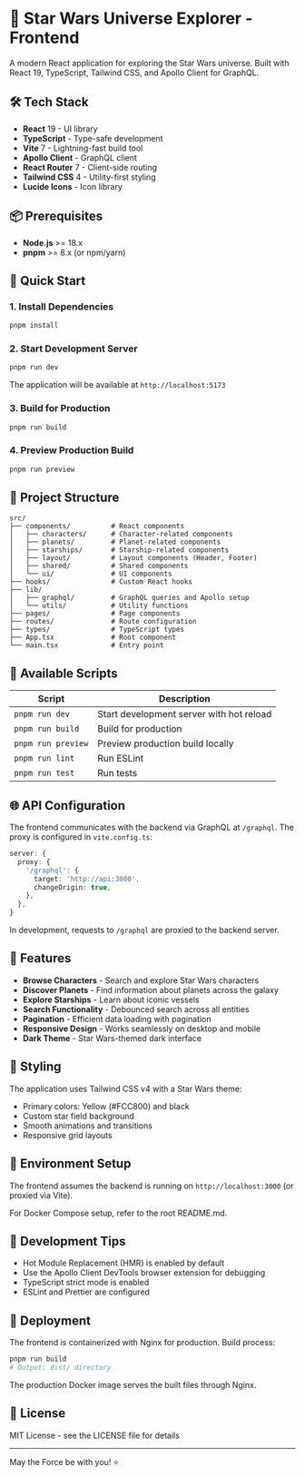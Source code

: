 # 🚀 Star Wars Universe Explorer - Frontend

A modern React application for exploring the Star Wars universe. Built with React 19, TypeScript, Tailwind CSS, and Apollo Client for GraphQL.

## 🛠 Tech Stack

- **React** 19 - UI library
- **TypeScript** - Type-safe development
- **Vite** 7 - Lightning-fast build tool
- **Apollo Client** - GraphQL client
- **React Router** 7 - Client-side routing
- **Tailwind CSS** 4 - Utility-first styling
- **Lucide Icons** - Icon library

## 📦 Prerequisites

- **Node.js** >= 18.x
- **pnpm** >= 8.x (or npm/yarn)

## 🚀 Quick Start

### 1. Install Dependencies

```bash
pnpm install
```

### 2. Start Development Server

```bash
pnpm run dev
```

The application will be available at `http://localhost:5173`

### 3. Build for Production

```bash
pnpm run build
```

### 4. Preview Production Build

```bash
pnpm run preview
```

## 📁 Project Structure

```
src/
├── components/          # React components
│   ├── characters/      # Character-related components
│   ├── planets/         # Planet-related components
│   ├── starships/       # Starship-related components
│   ├── layout/          # Layout components (Header, Footer)
│   ├── shared/          # Shared components
│   └── ui/              # UI components
├── hooks/               # Custom React hooks
├── lib/
│   ├── graphql/         # GraphQL queries and Apollo setup
│   └── utils/           # Utility functions
├── pages/               # Page components
├── routes/              # Route configuration
├── types/               # TypeScript types
├── App.tsx              # Root component
└── main.tsx             # Entry point
```

## 🔧 Available Scripts

| Script             | Description                              |
| ------------------ | ---------------------------------------- |
| `pnpm run dev`     | Start development server with hot reload |
| `pnpm run build`   | Build for production                     |
| `pnpm run preview` | Preview production build locally         |
| `pnpm run lint`    | Run ESLint                               |
| `pnpm run test`    | Run tests                                |

## 🌐 API Configuration

The frontend communicates with the backend via GraphQL at `/graphql`. The proxy is configured in `vite.config.ts`:

```typescript
server: {
  proxy: {
    '/graphql': {
      target: 'http://api:3000',
      changeOrigin: true,
    },
  },
}
```

In development, requests to `/graphql` are proxied to the backend server.

## 📖 Features

- **Browse Characters** - Search and explore Star Wars characters
- **Discover Planets** - Find information about planets across the galaxy
- **Explore Starships** - Learn about iconic vessels
- **Search Functionality** - Debounced search across all entities
- **Pagination** - Efficient data loading with pagination
- **Responsive Design** - Works seamlessly on desktop and mobile
- **Dark Theme** - Star Wars-themed dark interface

## 🎨 Styling

The application uses Tailwind CSS v4 with a Star Wars theme:

- Primary colors: Yellow (#FCC800) and black
- Custom star field background
- Smooth animations and transitions
- Responsive grid layouts

## 🔗 Environment Setup

The frontend assumes the backend is running on `http://localhost:3000` (or proxied via Vite).

For Docker Compose setup, refer to the root README.md.

## 📝 Development Tips

- Hot Module Replacement (HMR) is enabled by default
- Use the Apollo Client DevTools browser extension for debugging
- TypeScript strict mode is enabled
- ESLint and Prettier are configured

## 🚢 Deployment

The frontend is containerized with Nginx for production. Build process:

```bash
pnpm run build
# Output: dist/ directory
```

The production Docker image serves the built files through Nginx.

## 📄 License

MIT License - see the LICENSE file for details

---

May the Force be with you! ⭐
